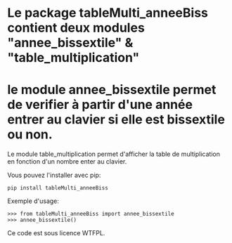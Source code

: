Le package tableMulti_anneeBiss contient deux modules "annee_bissextile" & "table_multiplication"
========================================================

le module annee_bissextile permet de verifier à partir d'une année entrer au clavier si elle est bissextile ou non.
========================================================

Le module table_multiplication permet d'afficher la table de multiplication en fonction d'un nombre enter au clavier.

Vous pouvez l'installer avec pip:

    pip install tableMulti_anneeBiss

Exemple d'usage:

    >>> from tableMulti_anneeBiss import annee_bissextile
    >>> annee_bissextile()

Ce code est sous licence WTFPL.